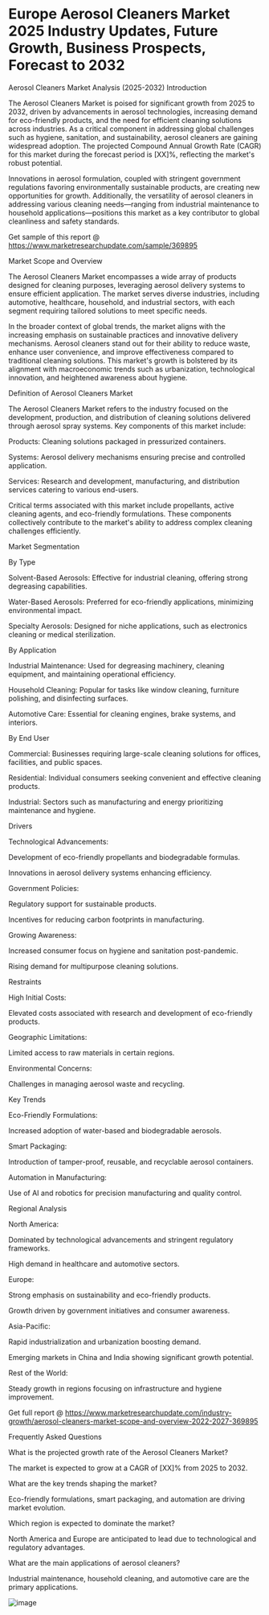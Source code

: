 # Europe Aerosol Cleaners Market 2025 Industry Updates, Future Growth, Business Prospects, Forecast to 2032
Aerosol Cleaners Market Analysis (2025-2032)
Introduction

The Aerosol Cleaners Market is poised for significant growth from 2025 to 2032, driven by advancements in aerosol technologies, increasing demand for eco-friendly products, and the need for efficient cleaning solutions across industries. As a critical component in addressing global challenges such as hygiene, sanitation, and sustainability, aerosol cleaners are gaining widespread adoption. The projected Compound Annual Growth Rate (CAGR) for this market during the forecast period is [XX]%, reflecting the market's robust potential.

Innovations in aerosol formulation, coupled with stringent government regulations favoring environmentally sustainable products, are creating new opportunities for growth. Additionally, the versatility of aerosol cleaners in addressing various cleaning needs—ranging from industrial maintenance to household applications—positions this market as a key contributor to global cleanliness and safety standards.

Get sample of this report @ https://www.marketresearchupdate.com/sample/369895 

Market Scope and Overview

The Aerosol Cleaners Market encompasses a wide array of products designed for cleaning purposes, leveraging aerosol delivery systems to ensure efficient application. The market serves diverse industries, including automotive, healthcare, household, and industrial sectors, with each segment requiring tailored solutions to meet specific needs.

In the broader context of global trends, the market aligns with the increasing emphasis on sustainable practices and innovative delivery mechanisms. Aerosol cleaners stand out for their ability to reduce waste, enhance user convenience, and improve effectiveness compared to traditional cleaning solutions. This market's growth is bolstered by its alignment with macroeconomic trends such as urbanization, technological innovation, and heightened awareness about hygiene.


Definition of Aerosol Cleaners Market

The Aerosol Cleaners Market refers to the industry focused on the development, production, and distribution of cleaning solutions delivered through aerosol spray systems. Key components of this market include:

Products: Cleaning solutions packaged in pressurized containers.

Systems: Aerosol delivery mechanisms ensuring precise and controlled application.

Services: Research and development, manufacturing, and distribution services catering to various end-users.

Critical terms associated with this market include propellants, active cleaning agents, and eco-friendly formulations. These components collectively contribute to the market's ability to address complex cleaning challenges efficiently.


Market Segmentation

By Type

Solvent-Based Aerosols: Effective for industrial cleaning, offering strong degreasing capabilities.

Water-Based Aerosols: Preferred for eco-friendly applications, minimizing environmental impact.

Specialty Aerosols: Designed for niche applications, such as electronics cleaning or medical sterilization.

By Application

Industrial Maintenance: Used for degreasing machinery, cleaning equipment, and maintaining operational efficiency.

Household Cleaning: Popular for tasks like window cleaning, furniture polishing, and disinfecting surfaces.

Automotive Care: Essential for cleaning engines, brake systems, and interiors.

By End User

Commercial: Businesses requiring large-scale cleaning solutions for offices, facilities, and public spaces.

Residential: Individual consumers seeking convenient and effective cleaning products.

Industrial: Sectors such as manufacturing and energy prioritizing maintenance and hygiene.


Drivers

Technological Advancements:

Development of eco-friendly propellants and biodegradable formulas.

Innovations in aerosol delivery systems enhancing efficiency.

Government Policies:

Regulatory support for sustainable products.

Incentives for reducing carbon footprints in manufacturing.

Growing Awareness:

Increased consumer focus on hygiene and sanitation post-pandemic.

Rising demand for multipurpose cleaning solutions.


Restraints

High Initial Costs:

Elevated costs associated with research and development of eco-friendly products.

Geographic Limitations:

Limited access to raw materials in certain regions.

Environmental Concerns:

Challenges in managing aerosol waste and recycling.


Key Trends

Eco-Friendly Formulations:

Increased adoption of water-based and biodegradable aerosols.

Smart Packaging:

Introduction of tamper-proof, reusable, and recyclable aerosol containers.

Automation in Manufacturing:

Use of AI and robotics for precision manufacturing and quality control.


Regional Analysis

North America:

Dominated by technological advancements and stringent regulatory frameworks.

High demand in healthcare and automotive sectors.

Europe:

Strong emphasis on sustainability and eco-friendly products.

Growth driven by government initiatives and consumer awareness.

Asia-Pacific:

Rapid industrialization and urbanization boosting demand.

Emerging markets in China and India showing significant growth potential.

Rest of the World:

Steady growth in regions focusing on infrastructure and hygiene improvement.

Get full report @ https://www.marketresearchupdate.com/industry-growth/aerosol-cleaners-market-scope-and-overview-2022-2027-369895 

Frequently Asked Questions

What is the projected growth rate of the Aerosol Cleaners Market?

The market is expected to grow at a CAGR of [XX]% from 2025 to 2032.

What are the key trends shaping the market?

Eco-friendly formulations, smart packaging, and automation are driving market evolution.

Which region is expected to dominate the market?

North America and Europe are anticipated to lead due to technological and regulatory advantages.

What are the main applications of aerosol cleaners?

Industrial maintenance, household cleaning, and automotive care are the primary applications.

![image](https://github.com/user-attachments/assets/aabb96e8-aa38-4e90-a758-387c3624b4f0)
